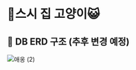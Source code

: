 # 🍣스시 집 고양이😺
## 🧮 DB ERD 구조 (추후 변경 예정)
![애옹 (2)](https://user-images.githubusercontent.com/51132077/119755219-9bbefe00-bedc-11eb-87e0-1ff8708cab77.png)

